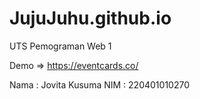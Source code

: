 # JujuJuhu.github.io
UTS Pemograman Web 1

Demo => https://eventcards.co/

Nama : Jovita Kusuma
NIM : 220401010270
